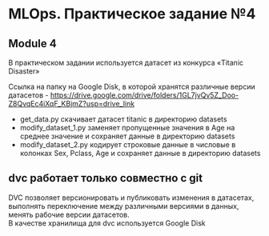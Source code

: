 # MLOps. Практическое задание №4
## Module 4

В практическом задании используется датасет из конкурса «Titanic Disaster»

Ссылка на папку на Google Disk, в которой хранятся различные версии датасетов - https://drive.google.com/drive/folders/1GL7jvQv5Z_Doo-Z8QvqEc4iXqF_KBjmZ?usp=drive_link


* get_data.py скачивает датасет titanic в директорию datasets
* modify_dataset_1.py заменяет пропущенные значения в Age на среднее значение и сохраняет данные в директорию datasets
* modify_dataset_2.py кодирует строковые данные в числовые в колонках Sex, Pclass, Age и сохраняет данные в директорию datasets

## dvc работает только совместно с git
DVC позволяет версионировать и публиковать изменения в датасетах, выполнять переключение между различными версиями в данных, менять рабочие версии датасетов.<br>
В качестве хранилища для dvc используется Google Disk
